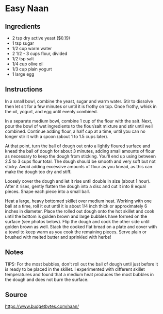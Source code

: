 # Easy Naan

## Ingredients
+ 2 tsp dry active yeast ($0.19)
+ 1 tsp sugar
+ 1/2 cup warm water
+ 2 1/2 - 3 cups flour, divided
+ 1/2 tsp salt
+ 1/4 cup olive oil
+ 1/3 cup plain yogurt
+ 1 large egg

## Instructions
In a small bowl, combine the yeast, sugar and warm water. Stir to dissolve then let sit for a few minutes or until it is frothy on top. Once frothy, whisk in the oil, yogurt, and egg until evenly combined.

In a separate medium bowl, combine 1 cup of the flour with the salt. Next, pour the bowl of wet ingredients to the flour/salt mixture and stir until well combined. Continue adding flour, a half cup at a time, until you can no longer stir it with a spoon (about 1 to 1.5 cups later).

At that point, turn the ball of dough out onto a lightly floured surface and knead the ball of dough for about 3 minutes, adding small amounts of flour as necessary to keep the dough from sticking. You'll end up using between 2.5 to 3 cups flour total. The dough should be smooth and very soft but not sticky. Avoid adding excessive amounts of flour as you knead, as this can make the dough too dry and stiff.

Loosely cover the dough and let it rise until double in size (about 1 hour). After it rises, gently flatten the dough into a disc and cut it into 8 equal pieces. Shape each piece into a small ball.

Heat a large, heavy bottomed skillet over medium heat. Working with one ball at a time, roll it out until it is about 1/4 inch thick or approximately 6 inches in diameter. Place the rolled out dough onto the hot skillet and cook until the bottom is golden brown and large bubbles have formed on the surface (see photos below). Flip the dough and cook the other side until golden brown as well. Stack the cooked flat bread on a plate and cover with a towel to keep warm as you cook the remaining pieces. Serve plain or brushed with melted butter and sprinkled with herbs!

## Notes
TIPS: For the most bubbles, don't roll out the ball of dough until just before it is ready to be placed in the skillet. I experimented with different skillet temperatures and found that a medium heat produces the most bubbles in the dough and does not burn the surface.

## Source
https://www.budgetbytes.com/naan/
